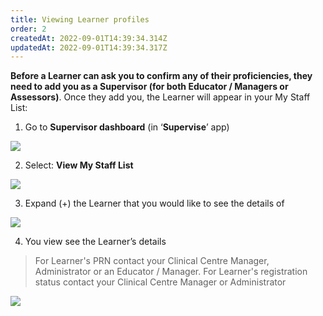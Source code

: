```yaml
---
title: Viewing Learner profiles
order: 2
createdAt: 2022-09-01T14:39:34.314Z
updatedAt: 2022-09-01T14:39:34.317Z
---
```

**Before a Learner can ask you to confirm any of their proficiencies, they need to add you as a Supervisor (for both Educator / Managers or Assessors)**. Once they add you, the Learner will appear in your My Staff List:​

1. Go to **Supervisor dashboard** (in ‘**Supervise**’ app) ​

![](/img/as-2-01-Viewing.jpg)

2. Select: **View My Staff List​**

![](/img/as-2-02-Viewing.jpg)

3. Expand (+) the Learner that you would like to see the details of​ 

![](/img/as-2-03-Viewing.jpg)

4. You view see the Learner’s details​

> For Learner's PRN contact your Clinical Centre Manager​, Administrator or an Educator / Manager. For Learner's registration status contact your Clinical Centre Manager​ or Administrator

![](/img/as-2-04-Viewing.jpg)